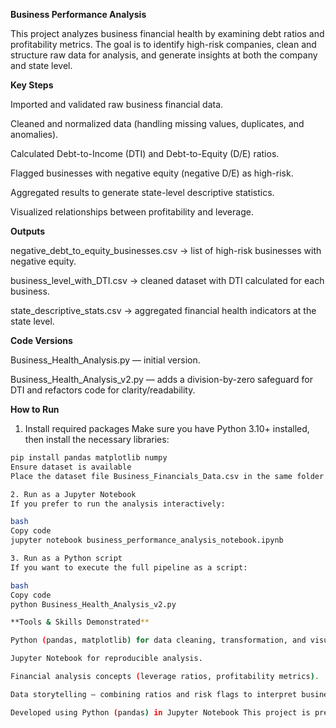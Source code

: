 **Business Performance Analysis**

This project analyzes business financial health by examining debt ratios and profitability metrics. The goal is to identify high-risk companies, clean and structure raw data for analysis, and generate insights at both the company and state level.

**Key Steps**

Imported and validated raw business financial data.

Cleaned and normalized data (handling missing values, duplicates, and anomalies).

Calculated Debt-to-Income (DTI) and Debt-to-Equity (D/E) ratios.

Flagged businesses with negative equity (negative D/E) as high-risk.

Aggregated results to generate state-level descriptive statistics.

Visualized relationships between profitability and leverage.

**Outputs**

negative_debt_to_equity_businesses.csv → list of high-risk businesses with negative equity.

business_level_with_DTI.csv → cleaned dataset with DTI calculated for each business.

state_descriptive_stats.csv → aggregated financial health indicators at the state level.

**Code Versions**

Business_Health_Analysis.py — initial version.

Business_Health_Analysis_v2.py — adds a division-by-zero safeguard for DTI and refactors code for clarity/readability.

**How to Run**

1. Install required packages 
Make sure you have Python 3.10+ installed, then install the necessary libraries:

```bash
pip install pandas matplotlib numpy
Ensure dataset is available
Place the dataset file Business_Financials_Data.csv in the same folder as the notebook or script.

2. Run as a Jupyter Notebook
If you prefer to run the analysis interactively:

bash
Copy code
jupyter notebook business_performance_analysis_notebook.ipynb

3. Run as a Python script
If you want to execute the full pipeline as a script:

bash
Copy code
python Business_Health_Analysis_v2.py

**Tools & Skills Demonstrated**

Python (pandas, matplotlib) for data cleaning, transformation, and visualization.

Jupyter Notebook for reproducible analysis.

Financial analysis concepts (leverage ratios, profitability metrics).

Data storytelling — combining ratios and risk flags to interpret business health.

Developed using Python (pandas) in Jupyter Notebook This project is presented as part of my professional portfolio and is not a distributed solution.
